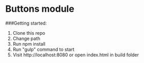 # Buttons module


###Getting started:

1. Clone this repo
2. Change path 
3. Run npm install
4. Run "gulp" command to start
5. Visit http://localhost:8080 or open index.html in build folder
